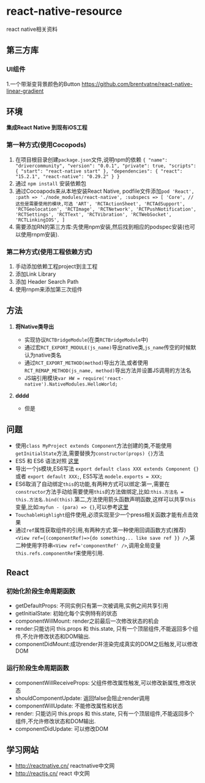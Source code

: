 # react-native-resource
react native相关资料

## 第三方库

### UI组件
1.一个带渐变背景颜色的Button https://github.com/brentvatne/react-native-linear-gradient


## 环境
**集成React Native 到现有iOS工程**

### 第一种方式(使用Cocopods)

1. 在项目根目录创建`package.json`文件,说明npm的依赖
`{
  "name": "drivercommunity",
  "version": "0.0.1",
  "private": true,
  "scripts": {
    "start": "react-native start"
  },
  "dependencies": {
    "react": "15.2.1",
    "react-native": "0.29.2"
  }
}`
2. 通过 `npm install` 安装依赖包
3. 通过Cocoapods来从本地安装React Native, podfile文件添加`pod 'React', :path => './node_modules/react-native', :subspecs => [
'Core', // 这些是需要使用的模块,可选
'ART',
'RCTActionSheet',
'RCTAdSupport',
'RCTGeolocation',
'RCTImage',
'RCTNetwork',
'RCTPushNotification',
'RCTSettings',
'RCTText',
'RCTVibration',
'RCTWebSocket',
'RCTLinkingIOS',
]`
4. 需要添加RN的第三方库:先使用npm安装,然后找到相应的podspec安装(也可以使用rnpm安装).

### 第二种方式(使用工程依赖方式)
1. 手动添加依赖工程project到主工程
2. 添加Link Library
3. 添加 Header Search Path
4. 使用rnpm来添加第三次组件


## 方法
1. **将Native类导出**
	- 实现协议`RCTBridgeModule`(在类`RCTBridgeModule`中)
	- 通过宏`RCT_EXPORT_MODULE(js_name)`导出native类,`js_name`传空的时候默认为native类名
	- 通过`RCT_EXPORT_METHOD(method)`导出方法,或者使用`RCT_REMAP_METHOD(js_name, method)`导出方法并设置JS调用的方法名
	- JS端引用模块`var HW = require('react-native').NativeModules.HelloWorld;`
	
2. **dddd**
	- 但是

## 问题
- 使用`class MyProject extends Component`方法创建的类,不能使用`getInitialState`方法,需要替换为`constructor(props) {}`方法
- ES5 和 ES6 语法对照 [这里](http://bbs.reactnative.cn/topic/15/react-react-native-%E7%9A%84es5-es6%E5%86%99%E6%B3%95%E5%AF%B9%E7%85%A7%E8%A1%A8)
- 导出一个js模块,ES6写法 `export default class XXX extends Component {}`或者 `export default XXX;`, ES5写法 `modele.exports = XXX;`
- ES6取消了自动绑定`this`的功能,有两种方式可以绑定:第一,需要在 `constructor`方法手动给需要使用`this`的方法做绑定,比如:`this.方法名 = this.方法名.bind(this)`.第二,方法使用箭头函数声明函数,这样可以共享`this`变量,比如:`myfun - (para) => {}`,可以参考[这里](http://babeljs.io/blog/2015/06/07/react-on-es6-plus)
- `TouchableHighlight`组件使用,必须实现至少一个press相关函数才能有点击效果
- 通过`ref`属性获取组件的引用,有两种方式:第一种使用回调函数方式(推荐)`<View ref={(componentRef)=>{do something... like save ref }} />`,第二种使用字符串`<View ref='componentRef' />`,调用全局变量`this.refs.componentRef`来使用引用.


## React

### 初始化阶段生命周期函数
- getDefaultProps: 不同实例只有第一次被调用,实例之间共享引用
- getInitialState: 初始化每个实例特有的状态
- componentWillMount: render之前最后一次修改状态的机会
- render:只能访问 this.props 和 this.state, 只有一个顶层组件,不能返回多个组件,不允许修改状态和DOM输出.
- componentDidMount:成功render并渲染完成真实的DOM之后触发,可以修改DOM

### 运行阶段生命周期函数
- componentWillReceiveProps: 父组件修改属性触发,可以修改新属性,修改状态
- shouldComponentUpdate: 返回false会阻止render调用
- componentWillUpdate: 不能修改属性和状态
- render: 只能访问 this.props 和 this.state, 只有一个顶层组件,不能返回多个组件,不允许修改状态和DOM输出.
- componentDidUpdate: 可以修改DOM

## 学习网站

- http://reactnative.cn/ reactnative中文网
- http://reactjs.cn/  react 中文网
